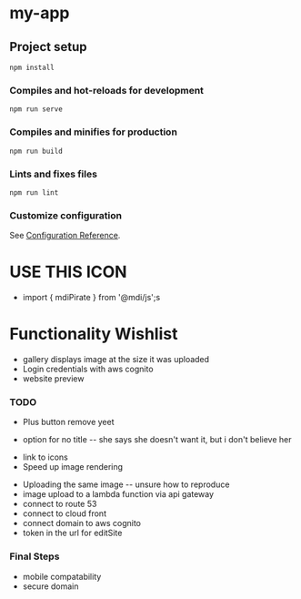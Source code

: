 # my-app

## Project setup
```
npm install
```

### Compiles and hot-reloads for development
```
npm run serve
```

### Compiles and minifies for production
```
npm run build
```

### Lints and fixes files
```
npm run lint
```

### Customize configuration
See [Configuration Reference](https://cli.vuejs.org/config/).


# USE THIS ICON
- import { mdiPirate } from '@mdi/js';s

# Functionality Wishlist
- gallery displays image at the size it was uploaded
- Login credentials with aws cognito
- website preview

### TODO 
+ Plus button remove yeet
- option for no title -- she says she doesn't want it, but i don't believe her
+ link to icons
+ Speed up image rendering
- Uploading the same image -- unsure how to reproduce
- image upload to a lambda function via api gateway 
- connect to route 53
- connect to cloud front
- connect domain to aws cognito
- token in the url for editSite

### Final Steps
- mobile compatability
- secure domain